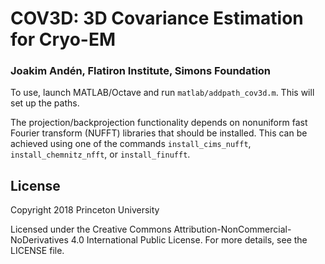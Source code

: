 # COV3D: 3D Covariance Estimation for Cryo-EM

### Joakim Andén, Flatiron Institute, Simons Foundation

To use, launch MATLAB/Octave and run `matlab/addpath_cov3d.m`. This will set up the paths.

The projection/backprojection functionality depends on nonuniform fast Fourier transform (NUFFT) libraries that should be installed. This can be achieved using one of the commands `install_cims_nufft`, `install_chemnitz_nfft`, or `install_finufft`.

## License

Copyright 2018 Princeton University

Licensed under the Creative Commons Attribution-NonCommercial-NoDerivatives 4.0
International Public License. For more details, see the LICENSE file.
